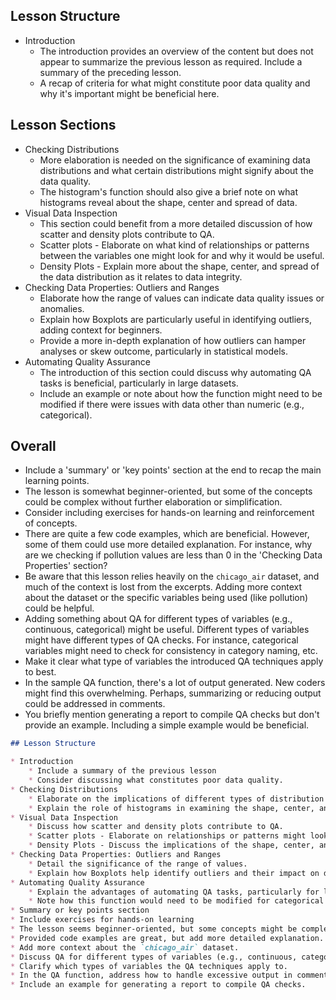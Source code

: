 ## Lesson Structure

* Introduction 
    * The introduction provides an overview of the content but does not appear to summarize the previous lesson as required. Include a summary of the preceding lesson. 
    * A recap of criteria for what might constitute poor data quality and why it's important might be beneficial here. 

## Lesson Sections

* Checking Distributions
    * More elaboration is needed on the significance of examining data distributions and what certain distributions might signify about the data quality.
    * The histogram's function should also give a brief note on what histograms reveal about the shape, center and spread of data.
* Visual Data Inspection
    * This section could benefit from a more detailed discussion of how scatter and density plots contribute to QA.
    * Scatter plots - Elaborate on what kind of relationships or patterns between the variables one might look for and why it would be useful.
    * Density Plots - Explain more about the shape, center, and spread of the data distribution as it relates to data integrity.
* Checking Data Properties: Outliers and Ranges
    * Elaborate how the range of values can indicate data quality issues or anomalies.
    * Explain how Boxplots are particularly useful in identifying outliers, adding context for beginners.
    * Provide a more in-depth explanation of how outliers can hamper analyses or skew outcome, particularly in statistical models.
* Automating Quality Assurance
    * The introduction of this section could discuss why automating QA tasks is beneficial, particularly in large datasets.
    * Include an example or note about how the function might need to be modified if there were issues with data other than numeric (e.g., categorical).

## Overall
* Include a 'summary' or 'key points' section at the end to recap the main learning points.
* The lesson is somewhat beginner-oriented, but some of the concepts could be complex without further elaboration or simplification.
* Consider including exercises for hands-on learning and reinforcement of concepts. 
* There are quite a few code examples, which are beneficial. However, some of them could use more detailed explanation. For instance, why are we checking if pollution values are less than 0 in the 'Checking Data Properties' section? 
* Be aware that this lesson relies heavily on the `chicago_air` dataset, and much of the context is lost from the excerpts. Adding more context about the dataset or the specific variables being used (like pollution) could be helpful. 
* Adding something about QA for different types of variables (e.g., continuous, categorical) might be useful. Different types of variables might have different types of QA checks. For instance, categorical variables might need to check for consistency in category naming, etc. 
* Make it clear what type of variables the introduced QA techniques apply to best. 
* In the sample QA function, there's a lot of output generated. New coders might find this overwhelming. Perhaps, summarizing or reducing output could be addressed in comments. 
* You briefly mention generating a report to compile QA checks but don't provide an example. Including a simple example would be beneficial. 

```markdown
## Lesson Structure

* Introduction 
    * Include a summary of the previous lesson
    * Consider discussing what constitutes poor data quality.
* Checking Distributions
    * Elaborate on the implications of different types of distribution
    * Explain the role of histograms in examining the shape, center, and spread of data.
* Visual Data Inspection
    * Discuss how scatter and density plots contribute to QA.
    * Scatter plots - Elaborate on relationships or patterns might look for.
    * Density Plots - Discuss the implications of the shape, center, and spread of the data.
* Checking Data Properties: Outliers and Ranges
    * Detail the significance of the range of values.
    * Explain how Boxplots help identify outliers and their impact on data analysis.
* Automating Quality Assurance
    * Explain the advantages of automating QA tasks, particularly for large datasets.
    * Note how this function would need to be modified for categorical data.
* Summary or key points section
* Include exercises for hands-on learning
* The lesson seems beginner-oriented, but some concepts might be complex without more elaboration.
* Provided code examples are great, but add more detailed explanation.
* Add more context about the `chicago_air` dataset.
* Discuss QA for different types of variables (e.g., continuous, categorical).
* Clarify which types of variables the QA techniques apply to.
* In the QA function, address how to handle excessive output in comments.
* Include an example for generating a report to compile QA checks.
```